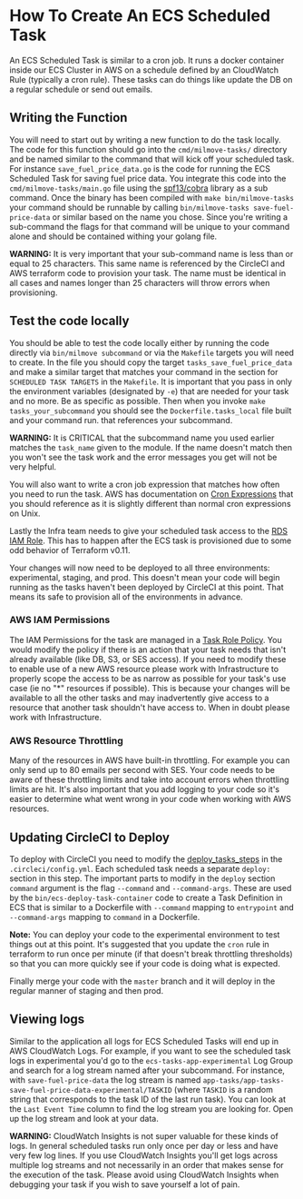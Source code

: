 # How To Create An ECS Scheduled Task

An ECS Scheduled Task is similar to a cron job. It runs a docker container inside our ECS Cluster in AWS on a
schedule defined by an CloudWatch Rule (typically a cron rule). These tasks can do things like update the DB on a
regular schedule or send out emails.

## Writing the Function

You will need to start out by writing a new function to do the task locally. The code for this function
should go into the `cmd/milmove-tasks/` directory and be named similar to the command that will kick off your
scheduled task. For instance `save_fuel_price_data.go` is the code for running the ECS Scheduled Task for
saving fuel price data. You integrate this code into the `cmd/milmove-tasks/main.go` file using the
[spf13/cobra](github.com/spf13/cobra) library as a sub command. Once the binary has been compiled with
`make bin/milmove-tasks` your command should be runnable by calling `bin/milmove-tasks save-fuel-price-data` or
similar based on the name you chose.  Since you're writing a sub-command the flags for that command will be
unique to your command alone and should be contained withing your golang file.

**WARNING:** It is very important that your sub-command name is less than or equal to 25 characters. This same name
is referenced by the CircleCI and AWS terraform code to provision your task. The name must be identical in all
cases and names longer than 25 characters will throw errors when provisioning.

## Test the code locally

You should be able to test the code locally either by running the code directly via `bin/milmove subcommand` or
via the `Makefile` targets you will need to create. In the file you should copy the target `tasks_save_fuel_price_data`
and make a similar target that matches your command in the section for `SCHEDULED TASK TARGETS` in the `Makefile`.
It is important that you pass in only the environment variables (designated by `-e`) that are needed for your task
and no more. Be as specific as possible. Then when you invoke `make tasks_your_subcommand` you should see the
`Dockerfile.tasks_local` file built and your command run.
that references your subcommand.

**WARNING:** It is CRITICAL that the subcommand name you used earlier matches the `task_name` given to the module.
If the name doesn't match then you won't see the task work and the error messages you get will not be very helpful.

You will also want to write a cron job expression that matches how often you need to run the task. AWS has documentation
on [Cron Expressions](https://docs.aws.amazon.com/AmazonCloudWatch/latest/events/ScheduledEvents.html#CronExpressions) that
you should reference as it is slightly different than normal cron expressions on Unix.

Lastly the Infra team needs to give your scheduled task access to the [RDS IAM Role](https://github.com/transcom/transcom-infrasec-com/blob/6e57f84b937376a1a5f4556869304ed81f453ef4/modules/aws-app-environment/main.tf#L213-L216). This has to happen after the ECS task is provisioned due to some odd behavior
of Terraform v0.11.

Your changes will now need to be deployed to all three environments: experimental, staging, and prod. This doesn't mean
your code will begin running as the tasks haven't been deployed by CircleCI at this point. That means its safe to provision
all of the environments in advance.

### AWS IAM Permissions

The IAM Permissions for the task are managed in a [Task Role Policy](https://github.com/transcom/transcom-infrasec-com/blob/6e57f84b937376a1a5f4556869304ed81f453ef4/modules/aws-app-environment/ecs-scheduled-task/main.tf#L149-L200).
You would modify the policy if there is an action that your task needs that isn't already available (like DB, S3, or
SES access). If you need to modify these to enable use of a new AWS resource please work with Infrastructure to
properly scope the access to be as narrow as possible for your task's use case (ie no "*" resources if possible).
This is because your changes will be available to all the other tasks and may inadvertently give access to a resource
that another task shouldn't have access to.  When in doubt please work with Infrastructure.

### AWS Resource Throttling

Many of the resources in AWS have built-in throttling. For example you can only send up to 80 emails per second with
SES. Your code needs to be aware of these throttling limits and take into account errors when throttling limits are
hit. It's also important that you add logging to your code so it's easier to determine what went wrong in your code
when working with AWS resources.

## Updating CircleCI to Deploy

To deploy with CircleCI you need to modify the [deploy_tasks_steps](https://github.com/transcom/mymove/blob/d676b217ea67dfd893d770a77bb9e2d898d0b891/.circleci/config.yml#L89-L98)
in the `.circleci/config.yml`. Each scheduled task needs a separate `deploy:` section in this step. The important
parts to modify in the `deploy` section `command` argument is the flag `--command` and `--command-args`. These are
used by the `bin/ecs-deploy-task-container` code to create a Task Definition in ECS that is similar to a Dockerfile
with `--command` mapping to `entrypoint` and `--command-args` mapping to `command` in a Dockerfile.

**Note:** You can deploy your code to the experimental environment to test things out at this point. It's suggested that
you update the `cron` rule in terraform to run once per minute (if that doesn't break throttling thresholds) so that you
can more quickly see if your code is doing what is expected.

Finally merge your code with the `master` branch and it will deploy in the regular manner of staging and then prod.

## Viewing logs

Similar to the application all logs for ECS Scheduled Tasks will end up in AWS CloudWatch Logs.  For example,
if you want to see the scheduled task logs in experimental you'd go to the `ecs-tasks-app-experimental` Log Group
and search for a log stream named after your subcommand. For instance, with `save-fuel-price-data` the log stream is
named `app-tasks/app-tasks-save-fuel-price-data-experimental/TASKID` (where `TASKID` is a random string that
corresponds to the task ID of the last run task). You can look at the `Last Event Time` column to find the log
stream you are looking for. Open up the log stream and look at your data.

**WARNING:** CloudWatch Insights is not super valuable for these kinds of logs. In general scheduled tasks run only
once per day or less and have very few log lines. If you use CloudWatch Insights you'll get logs across multiple
log streams and not necessarily in an order that makes sense for the execution of the task. Please avoid using
CloudWatch Insights when debugging your task if you wish to save yourself a lot of pain.
